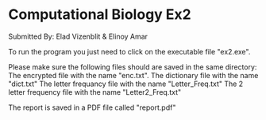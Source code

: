 # Computational Biology Ex2

Submitted By:
Elad Vizenblit & Elinoy Amar

To run the program you just need to click on the executable file "ex2.exe".

Please make sure the following files should are saved in the same directory:
The encrypted file with the name "enc.txt".
The dictionary file with the name "dict.txt"
The letter frequancy file with the name "Letter_Freq.txt"
The 2 letter frequency file with the name "Letter2_Freq.txt"

The report is saved in a PDF file called "report.pdf"


